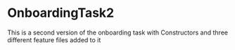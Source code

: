 # OnboardingTask2
This is a second version of the onboarding task with Constructors and three different feature files added to it
